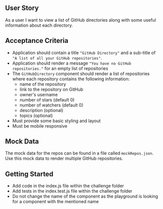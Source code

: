 ## User Story

As a user I want to view a list of GitHub directories along with some useful information about each directory.

## Acceptance Criteria

- Application should contain a title `"GitHub Directory"` and a sub-title of `"A list of all your GitHub repositories"`.
- Application should render a message `"You have no GitHub repositories."` for an empty list of repositories
- The `GitHubDirectory` component should render a list of repositories where each repository contains the following information:
  - name of the repository
  - link to the repository on GitHub
  - owner's username
  - number of stars (default 0)
  - number of watchers (default 0)
  - description (optional)
  - topics (optional)
- Must provide some basic styling and layout
- Must be mobile responsive

## Mock Data

The mock data for the repos can be found in a file called `mockRepos.json`. Use this mock data to render multiple GitHub repositories.

## Getting Started

- Add code in the index.js file within the challenge folder
- Add tests in the index.test.js file within the challenge folder
- Do not change the name of the component as the playground is looking for a component with the mentioned name
